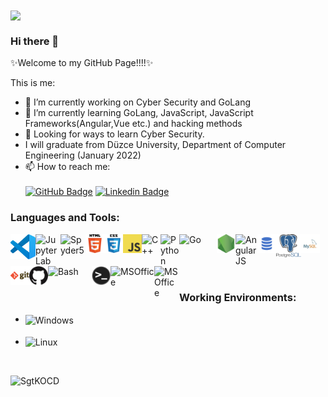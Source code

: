 
<img src="https://c.tenor.com/KjVxfRrrncUAAAAd/matrix.gif" width="center" align="center" />


### Hi there 👋


✨Welcome to my GitHub Page!!!!✨

This is me:

- 🔭 I’m currently working on Cyber Security and GoLang
- 🌱 I’m currently learning GoLang, JavaScript, JavaScript Frameworks(Angular,Vue etc.) and hacking methods
- 🤔 Looking for ways to learn Cyber Security.
- I will graduate from Düzce University, Department of Computer Engineering (January 2022)
- 📫 How to reach me: <br> <br>
  [![GitHub Badge](https://img.shields.io/badge/GitHub-100000?style=for-the-badge&logo=github&logoColor=white)](https://github.com/SgtKOCD)  [![Linkedin Badge](https://img.shields.io/badge/LinkedIn-0077B5?style=for-the-badge&logo=linkedin&logoColor=white)](https://www.linkedin.com/in/ka%C4%9Fan-o%C4%9Fuz-can-demir%C3%B6z/)


### Languages and Tools:

<img align="left" alt="Visual Studio Code" width="40px" src="https://raw.githubusercontent.com/github/explore/80688e429a7d4ef2fca1e82350fe8e3517d3494d/topics/visual-studio-code/visual-studio-code.png" /><img align="left" alt="JupyterLab" width="40px" src="https://technology.amis.nl/wp-content/uploads/2020/11/image-27.png" />
<img align="left" alt="Spyder5" width="40px" src="https://d1zx6djv3kb1v7.cloudfront.net/wp-content/media/2020/05/HOW-TO-CODE-IN-PYTHON-USING-SPYDER-6i2tutorials.png" />
<img align="left" alt="HTML5" width="30px" src="https://raw.githubusercontent.com/github/explore/80688e429a7d4ef2fca1e82350fe8e3517d3494d/topics/html/html.png" />
<img align="left" alt="CSS3" width="30px" src="https://raw.githubusercontent.com/github/explore/80688e429a7d4ef2fca1e82350fe8e3517d3494d/topics/css/css.png" />
<img align="left" alt="JavaScript" width="30px" src="https://raw.githubusercontent.com/github/explore/80688e429a7d4ef2fca1e82350fe8e3517d3494d/topics/javascript/javascript.png" /><img align="left" alt="C++" width="30px" src="https://upload.wikimedia.org/wikipedia/commons/thumb/1/18/ISO_C%2B%2B_Logo.svg/800px-ISO_C%2B%2B_Logo.svg.png" />
<img align="left" alt="Python" width="30px" src="https://upload.wikimedia.org/wikipedia/commons/thumb/c/c3/Python-logo-notext.svg/800px-Python-logo-notext.svg.png" />
<img align="left" alt="Go" width="60px" src="https://upload.wikimedia.org/wikipedia/commons/thumb/0/05/Go_Logo_Blue.svg/1920px-Go_Logo_Blue.svg.png" />
<img align="left" alt="Node.js" width="30px" src="https://raw.githubusercontent.com/github/explore/80688e429a7d4ef2fca1e82350fe8e3517d3494d/topics/nodejs/nodejs.png" />
<img align="left" alt="AngularJS" width="35px" src="https://upload.wikimedia.org/wikipedia/commons/thumb/c/cf/Angular_full_color_logo.svg/800px-Angular_full_color_logo.svg.png" /><img align="left" alt="SQL" width="30px" src="https://raw.githubusercontent.com/github/explore/80688e429a7d4ef2fca1e82350fe8e3517d3494d/topics/sql/sql.png" />
<img align="left" alt="PostgreSQL" width="40px" src="https://raw.githubusercontent.com/docker-library/docs/01c12653951b2fe592c1f93a13b4e289ada0e3a1/postgres/logo.png" />
<img align="left" alt="MySQL" width="30px" src="https://raw.githubusercontent.com/github/explore/80688e429a7d4ef2fca1e82350fe8e3517d3494d/topics/mysql/mysql.png" />
<br><br><br><img align="left" alt="Git" width="30px" src="https://raw.githubusercontent.com/github/explore/80688e429a7d4ef2fca1e82350fe8e3517d3494d/topics/git/git.png" />
<img align="left" alt="GitHub" width="30px" src="https://raw.githubusercontent.com/github/explore/78df643247d429f6cc873026c0622819ad797942/topics/github/github.png" />
<img align="left" alt="Bash" width="70px" src="https://upload.wikimedia.org/wikipedia/commons/thumb/8/82/Gnu-bash-logo.svg/1920px-Gnu-bash-logo.svg.png" />
<img align="left" alt="Terminal" width="30px" src="https://raw.githubusercontent.com/github/explore/80688e429a7d4ef2fca1e82350fe8e3517d3494d/topics/terminal/terminal.png" />
<img align="left" alt="MSOffice" width="70px" src="https://upload.wikimedia.org/wikipedia/tr/5/50/Microsoft_Office_2013_logo_and_wordmark_svg.png" />
<img align="left" alt="MSOffice" width="40px" src="https://www.docker.com/sites/default/files/social/docker_facebook_share.png" />
<br>

### Working Environments:
- <img align="center" alt="Windows" width="100px" src="https://www.etu.edu.tr/files/editor_images/Windows_logo_Cyan_rgb_D.png" /><br><br>
- <img align="center" alt="Linux" width="80px" src="https://encrypted-tbn0.gstatic.com/images?q=tbn:ANd9GcSE4fUlMRZa1U8p-HRbPEuODeOiMmUHFsC4XAgbAf3evBYgrqWzi8IdM3ImcfNDaV1p3hs&usqp=CAU" />
<br>
<p><img align="left" src="https://github-readme-stats.vercel.app/api/top-langs?username=SgtKOCD&show_icons=true&locale=en&layout=compact" alt="SgtKOCD" /></p>





